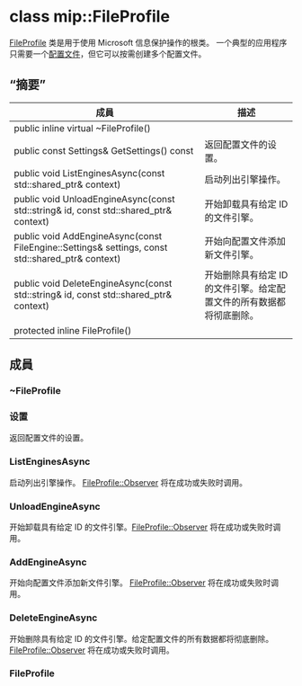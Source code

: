# <a name="class-mipfileprofile"></a>class mip::FileProfile 
[FileProfile](#classmip_1_1_file_profile) 类是用于使用 Microsoft 信息保护操作的根类。
一个典型的应用程序只需要一个[配置文件](#classmip_1_1_profile)，但它可以按需创建多个配置文件。
  
## <a name="summary"></a>“摘要”
 成員                        | 描述                                
--------------------------------|---------------------------------------------
public inline virtual ~FileProfile()  |  
public const Settings& GetSettings() const  |  返回配置文件的设置。
public void ListEnginesAsync(const std::shared_ptr<void>& context)  |  启动列出引擎操作。
public void UnloadEngineAsync(const std::string& id, const std::shared_ptr<void>& context)  |  开始卸载具有给定 ID 的文件引擎。
public void AddEngineAsync(const FileEngine::Settings& settings, const std::shared_ptr<void>& context)  |  开始向配置文件添加新文件引擎。
public void DeleteEngineAsync(const std::string& id, const std::shared_ptr<void>& context)  |  开始删除具有给定 ID 的文件引擎。给定配置文件的所有数据都将彻底删除。
protected inline FileProfile()  |  
  
## <a name="members"></a>成員
  
### <a name="fileprofile"></a>~FileProfile
  
### <a name="settings"></a>设置
返回配置文件的设置。
  
### <a name="listenginesasync"></a>ListEnginesAsync
启动列出引擎操作。
[FileProfile::Observer](#classmip_1_1_file_profile_1_1_observer) 将在成功或失败时调用。
  
### <a name="unloadengineasync"></a>UnloadEngineAsync
开始卸载具有给定 ID 的文件引擎。[FileProfile::Observer](#classmip_1_1_file_profile_1_1_observer) 将在成功或失败时调用。
  
### <a name="addengineasync"></a>AddEngineAsync
开始向配置文件添加新文件引擎。
[FileProfile::Observer](#classmip_1_1_file_profile_1_1_observer) 将在成功或失败时调用。
  
### <a name="deleteengineasync"></a>DeleteEngineAsync
开始删除具有给定 ID 的文件引擎。给定配置文件的所有数据都将彻底删除。
[FileProfile::Observer](#classmip_1_1_file_profile_1_1_observer) 将在成功或失败时调用。
  
### <a name="fileprofile"></a>FileProfile